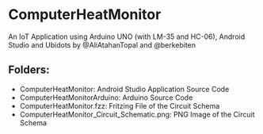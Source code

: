 # ComputerHeatMonitor
An IoT Application using Arduino UNO (with LM-35 and HC-06), Android Studio and Ubidots
by @AliAtahanTopal and @berkebiten
## **Folders:**
 * ComputerHeatMonitor: Android Studio Application Source Code
 * ComputerHeatMonitorArduino: Arduino Source Code
 * ComputerHeatMonitor.fzz: Fritzing File of the Circuit Schema
 * ComputerHeatMonitor_Circuit_Schematic.png: PNG Image of the Circuit Schema
  
